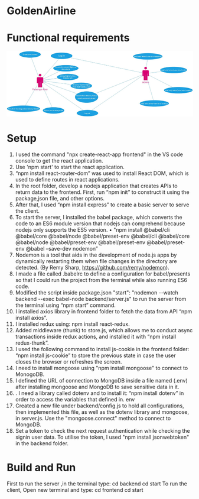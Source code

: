 # GoldenAirline

# Functional requirements

![Parts](https://github.com/rodaw92/GoldenAirline/blob/master/image.png)


# Setup
1.	I used the command "npx create-react-app frontend" in the VS code console to get the react application.
2.	Use 'npm start' to start the react application.
3.	“npm install react-router-dom” was used to install React DOM, which is used to define routes in react applications.
4.	In the root folder, develop a nodejs application that creates APIs to return data to the frontend. First, run “npm init” to construct it using the package,json file, and other options.
5.	After that, I used “npm install express” to create a basic server to serve the client.
6.	To start the server, I installed the babel package, which converts the code to an ES6 module version that nodejs can comprehend because nodejs only supports the ES5 version. 
•	"npm install @babel/cli @babel/core @babel/node @babel/preset-env @babel/cli @babel/core @babel/node @babel/preset-env @babel/preset-env @babel/preset-env @babel –save-dev nodemon”
7.	Nodemon is a tool that aids in the development of node.js apps by dynamically restarting them when file changes in the directory are detected. (By Remy Sharp, https://github.com/remy/nodemon).
8.	I made a file called .babelrc to define a configuration for babel/presents so that I could run the project from the terminal while also running ES6 code.
9.	Modified the script inside package.json "start": "nodemon --watch backend --exec babel-node backend/server.js" to run the server from the terminal using “npm start” command.
10.	I installed axios library in frontend folder to fetch the data from API “npm install axios”.
11.	I installed redux using: npm install react-redux.
12.	Added middleware (thunk) to store.js, which allows me to conduct async transactions inside redux actions, and installed it with “npm install redux-thunk”.
13.	I used the following command to install js-cookie in the frontend folder: “npm install js-cookie” to store the previous state in case the user closes the browser or refreshes the screen.
14.	I need to install mongoose using "npm install mongoose" to connect to MonogoDB.
15.	I defined the URL of connection to MongoDB inside a file named (.env) after installing mongoose and MongoDB to save sensitive data in it.
16.	. I need a library called dotenv and to install it: “npm install dotenv” in order to access the variables that defined in. env
17.	Created a new file under backend/config.js to hold all configurations, then implemented this file, as well as the dotenv library and mongoose, in server.js. Use the "mongoose.connect" method to connect to MongoDB.
18.	Set a token to check the next request authentication while checking the signin user data. To utilise the token, I used "npm install jsonwebtoken" in the backend folder.

# Build and Run
  First to run the server ,in the terminal type:
cd backend
cd start
  To run the client, Open new terminal and type:
cd frontend
cd start
